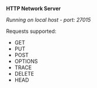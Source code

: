 **HTTP Network Server**

*Running on local host - port: 27015*

Requests supported:
- GET
- PUT
- POST
- OPTIONS
- TRACE
- DELETE
- HEAD
